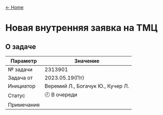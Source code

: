 ﻿[← Home](/README.md)

# Новая внутренняя заявка на ТМЦ
## O задаче
| Параметр | Значение |
| --- | --- |
| № задачи | 2313901 |
| Задача от | 2023.05.19(Пт) |
| Инициатор | Веремий Л., Богачук Ю., Кучер Л. |
| Статус | 🕗 В очереди |
| Примечания |  |
